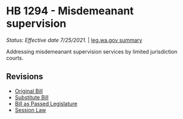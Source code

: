 # HB 1294 - Misdemeanant supervision
*Status: Effective date 7/25/2021.* | [leg.wa.gov summary](https://app.leg.wa.gov/billsummary?BillNumber=1294&Year=2021)

Addressing misdemeanant supervision services by limited jurisdiction courts.

## Revisions
* [Original Bill](1/)
* [Substitute Bill](S/)
* [Bill as Passed Legislature](S.PL/)
* [Session Law](S.SL/)